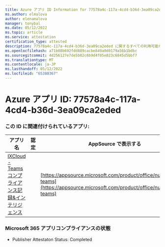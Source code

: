 ```yaml
---
title: Azure アプリ ID Information for 77578a4c-117a-4cd4-b36d-3ea09ca2eded
ms.author: elmalova
author: elenamalova
manager: tonybal
ms.date: 05/12/2022
ms.topic: article
ms.service: attestation
certification_type: attested
description: 77578a4c-117a-4cd4-b36d-3ea09ca2eded に関するすべての利用可能なセキュリティとコンプライアンス情報。
ms.openlocfilehash: a71b08b692fdd889cacbe849a0d0179a56b1bdbc
ms.sourcegitcommit: 4d256127e7de5b02c6b9d4f05e823c6845d5bbf7
ms.translationtype: MT
ms.contentlocale: ja-JP
ms.lasthandoff: 05/12/2022
ms.locfileid: "65380367"
---
```

# <a name="azure-app-id-77578a4c-117a-4cd4-b36d-3ea09ca2eded"></a>Azure アプリ ID: 77578a4c-117a-4cd4-b36d-3ea09ca2eded


### <a name="apps-associated-with-this-id"></a>この ID に関連付けられているアプリ:
| **アプリ名** | **認定** | **AppSource で表示する** |
|--------------|---------------|-----------------------|
| [IXCloud - Teams コンプライアンス記録&amp;インテリジェンス](../forward/numonix.nmx-teams.md) |  | [https://appsource.microsoft.com/product/office/numonix.nmx-teams](https://appsource.microsoft.com/product/office/numonix.nmx-teams) |

### <a name="microsoft-365-app-compliance-status"></a>Microsoft 365 アプリコンプライアンスの状態
- Publisher Attestaton Status: Completed
